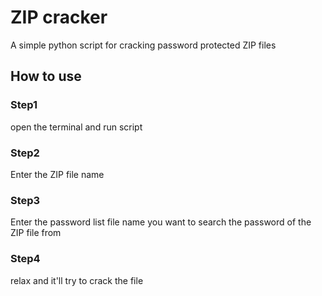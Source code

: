 # ZIP cracker

A simple python script for cracking password protected ZIP files

## How to use

### Step1

open the terminal and run script

### Step2

Enter the ZIP file name

### Step3

Enter the password list file name you want to search the password of the ZIP file from

### Step4

relax and it'll try to crack the file
